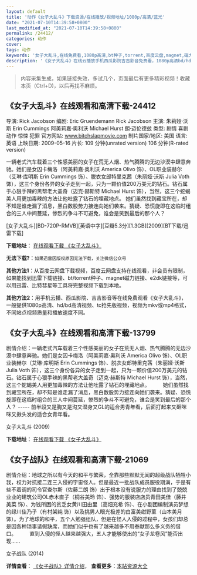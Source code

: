 ```yaml
---
layout: default
title: '动作《女子大乱斗》下载资源/在线播放/视频地址/1080p/高清/蓝光'
date: "2021-07-10T14:39:58+0800"
last_modified_at: "2021-07-10T14:39:58+0800"
permalink: /24412/
categories: 动作
cover:
tags: 动作
keywords: '女子大乱斗,在线免费看,1080p高清,bt种子,torrent,百度云盘,magnet,磁力链,迅雷下载资源'
description: '《女子大乱斗》在线云播放手机西瓜影院吉吉影音免费看，1080p高清bd/hd未删减完整版和tc抢先枪版，mkv/mp4格式，附带bt/torrent种子、magnet/磁力链、百度云盘、网盘资源迅雷下载链接'
---
```


>内容采集生成，如果链接失效，多试几个，页面最后有更多精彩视频！收藏本页（Ctrl+D)，以后再找不麻烦。


## 《女子大乱斗》在线观看和高清下载-24412

导演: Rick Jacobson 编剧: Eric Gruendemann Rick Jacobson 主演: 朱莉娅·沃斯 Erin Cummings 阿美莉嘉·奥利沃 Michael Hurst 朗·迈伦德兹 类型: 剧情 喜剧 动作 惊悚 犯罪 官方网站: www.bitchslapmovie.com 制片国家/地区: 美国 语言: 英语 上映日期: 2009-05-16 片长: 109 分钟(unrated version) 106 分钟(R-rated version)

一辆老式汽车载着三个性感美丽的女子在荒无人烟、热气腾腾的无边沙漠中肆意奔驰。她们是女囚卡梅洛（阿美莉嘉·奥利沃 America Olivo 饰）、OL职业装赫尔（艾琳·库明斯 Erin Cummings 饰）、脱衣女郎特里克茜（朱丽娅·沃斯 Julia Voth 饰），这三个身份各异的女子走到一起，只为一颗价值200万美元的钻石。钻石属于心狠手辣的黑帮老大盖奇（迈克·赫斯特 Michael Hurst 饰），当然，这三个蛇蝎美人用更加毒辣的方法让他吐露了钻石的埋藏地点。 她们虽然找到藏宝所在，却不知是谁走漏了消息，黑白数股势力接连向她们袭来。猜疑、恐慌旋即在这临时组合的三人中间蔓延，惨烈的争斗不可避免，谁会是笑到最后的那个人？


[女子大乱斗][BD-720P-RMVB][英语中字][豆瓣5.3分][1.3GB][2009][BT下载/迅雷下载]

**下载地址**： [在线观看下载 《女子大乱斗》](https://www.btdx8.com/torrent/bitch_slap_2009.html) 


**无法下载?**：`如果迅雷因版权原因无法下载，关注微信公众号 `

**其他方法1**：从百度云网盘下载视频，百度云网盘支持在线观看，非会员有限制，如果能找到迅雷下载链接、bt/torrent种子、magnet磁力链接、e2dk链接等，可以用迅雷、比特彗星等工具将完整视频下载到本地。

**其他方法2**：用手机云播、西瓜影院、吉吉影音等在线免费观看《女子大乱斗》，一般提供1080p高清、hd/bd高清视频、tc抢先版视频，视频为mkv或mp4格式，不同站点视频质量和播放速度不同。


## 《女子大乱斗》在线观看和高清下载-13799

剧情介绍：一辆老式汽车载着三个性感美丽的女子在荒无人烟、热气腾腾的无边沙漠中肆意奔驰。她们是女囚卡梅洛（阿美莉嘉·奥利沃 America Olivo 饰）、OL职业装赫尔（艾琳·库明斯 Erin Cummings 饰）、脱衣女郎特里克茜（朱丽娅·沃斯 Julia Voth 饰），这三个身份各异的女子走到一起，只为一颗价值200万美元的钻石。钻石属于心狠手辣的黑帮老大盖奇（迈克·赫斯特 Michael Hurst 饰），当然，这三个蛇蝎美人用更加毒辣的方法让他吐露了钻石的埋藏地点。  　　她们虽然找到藏宝所在，却不知是谁走漏了消息，黑白数股势力接连向她们袭来。猜疑、恐慌旋即在这临时组合的三人中间蔓延，惨烈的争斗不可避免，谁会是笑到最后的那个人？ ----- 前半段又是胸又是沟又湿身又GL的适合男青年看，后面打起来又砸咪咪又揪头发的适合女青年看。


女子大乱斗 (2009)

**下载地址**： [在线观看下载 《女子大乱斗》](https://www.btbtdy.me/btdy/dy5595.html) 


## 《女子战队》在线观看和高清下载-21069

剧情介绍：地球之所以有今天的和平与繁荣，全靠那些默默无闻的超级战队牺牲小我，权力对抗接二连三入侵的宇宙怪人。但是最近一批战队成员服役期满，于是有些不着调的司令官查尔斯（佐藤二朗 饰）出于根本没有说服力的理由找到了兢兢业业的建筑公司OL赤木直子（桐谷美玲 饰）、强势的服装店店员青田美佳（藤井美菜 饰）、为钱所困的贫乏女黄川田由里（高畑充希 饰）、在小剧团编制演员梦想的绿川佳乃子（有村架纯 饰）以及挑男人眼光极差的白富美绀野菫（山本美月 饰）。为了地球的和平，五个人勉强组队，但是在怪人入侵的过程中，女孩们却总是因各种琐事请假缺席，而她们似乎也有了越来越多不用奉献那么多义务的借口。  　　直到入侵的怪人越来越强大，五人才能够使出的“女子龙卷风”能否出现……


女子战队 (2014)

**详情查看**： [《女子战队》详情介绍](/movie/21069/)， **查看更多**：[本站资源大全](/movie/t/all/)

